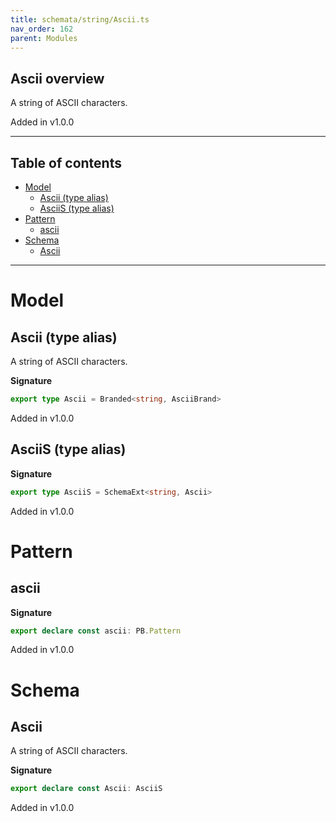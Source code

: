 ```yaml
---
title: schemata/string/Ascii.ts
nav_order: 162
parent: Modules
---
```


## Ascii overview

A string of ASCII characters.

Added in v1.0.0

---

<h2 class="text-delta">Table of contents</h2>

- [Model](#model)
  - [Ascii (type alias)](#ascii-type-alias)
  - [AsciiS (type alias)](#asciis-type-alias)
- [Pattern](#pattern)
  - [ascii](#ascii)
- [Schema](#schema)
  - [Ascii](#ascii)

---

# Model

## Ascii (type alias)

A string of ASCII characters.

**Signature**

```ts
export type Ascii = Branded<string, AsciiBrand>
```

Added in v1.0.0

## AsciiS (type alias)

**Signature**

```ts
export type AsciiS = SchemaExt<string, Ascii>
```

Added in v1.0.0

# Pattern

## ascii

**Signature**

```ts
export declare const ascii: PB.Pattern
```

Added in v1.0.0

# Schema

## Ascii

A string of ASCII characters.

**Signature**

```ts
export declare const Ascii: AsciiS
```

Added in v1.0.0
